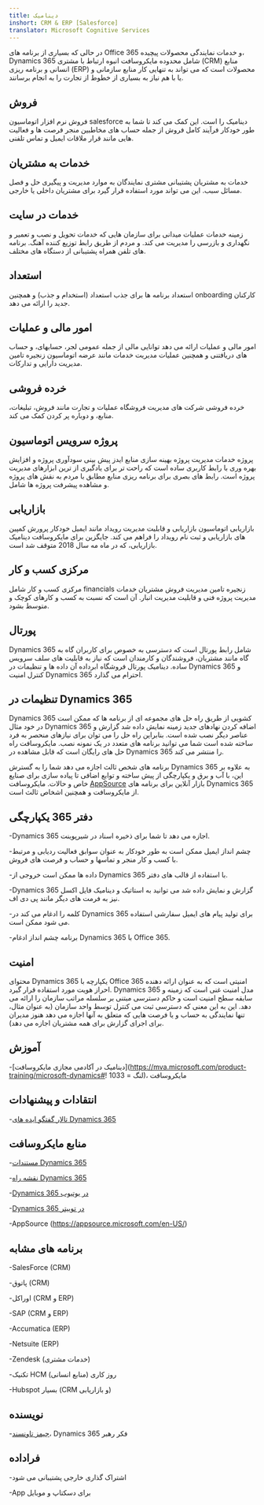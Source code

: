```yaml
---
title: دینامیک
inshort: CRM & ERP [Salesforce]
translator: Microsoft Cognitive Services
---
```



در حالی که بسیاری از برنامه های Office 365 و خدمات نمایندگی محصولات پیچیده، Dynamics 365 شامل محدوده مایکروسافت انبوه ارتباط با مشتری (CRM) منابع انسانی و برنامه ریزی (ERP) محصولات است که می تواند به تنهایی کار منابع سازمانی و یا با هم نیاز به بسیاری از خطوط از تجارت را به انجام برسانند.

فروش
---------

فروش نرم افزار اتوماسیون salesforce دینامیک را است.  این کمک می کند تا شما به طور خودکار فرآیند کامل فروش از جمله حساب های مخاطبین منجر فرصت ها و فعالیت هایی مانند قرار ملاقات ایمیل و تماس تلفنی. 

خدمات به مشتریان
---------

خدمات به مشتریان پشتیبانی مشتری نمایندگان به موارد مدیریت و پیگیری حل و فصل مسائل سبب.  این می تواند مورد استفاده قرار گیرد برای مشتریان داخلی یا خارجی. 

خدمات در سایت
---------

زمینه خدمات عملیات میدانی برای سازمان هایی که خدمات تحویل و نصب و تعمیر و نگهداری و بازرسی را مدیریت می کند.  و مردم از طریق رابط توزیع کننده آهنگ.  برنامه های تلفن همراه پشتیبانی از دستگاه های مختلف. 

استعداد
---------

استعداد برنامه ها برای جذب استعداد (استخدام و جذب) و همچنین onboarding کارکنان جدید را ارائه می دهد. 

امور مالی و عملیات
---------

امور مالی و عملیات ارائه می دهد توانایی مالی از جمله عمومی لجر، حسابهای، و حساب های دریافتنی و همچنین عملیات مدیریت خدمات مانند عرضه اتوماسیون زنجیره تامین مدیریت دارایی و تدارکات. 

خرده فروشی
---------

خرده فروشی شرکت های مدیریت فروشگاه عملیات و تجارت مانند فروش، تبلیغات، منابع، و دوباره پر کردن کمک می کند. 

پروژه سرویس اتوماسیون
---------

پروژه خدمات مدیریت پروژه بهینه سازی منابع ایدز پیش بینی سودآوری پروژه و افزایش بهره وری با رابط کاربری ساده است که راحت تر برای یادگیری از ترین ابزارهای مدیریت پروژه است.  رابط های بصری برای برنامه ریزی منابع مطابق با مردم به نقش های پروژه و مشاهده پیشرفت پروژه ها شامل. 

بازاریابی
---------

بازاریابی اتوماسیون بازاریابی و قابلیت مدیریت رویداد مانند ایمیل خودکار پرورش کمپین های بازاریابی و ثبت نام رویداد را فراهم می کند. جایگزین برای مایکروسافت دینامیک بازاریابی، که در ماه مه سال 2018 متوقف شد است.

مرکزی کسب و کار
---------

مرکزی کسب و کار شامل financials زنجیره تامین مدیریت فروش مشتریان خدمات مدیریت پروژه فنی و قابلیت مدیریت انبار. آن است که نسبت به کسب و کارهای کوچک و متوسط بشود.

پورتال
---------

Dynamics 365 شامل رابط پورتال است که دسترسی به خصوص برای کاربران گاه به گاه مانند مشتریان، فروشندگان و کارمندان است که نیاز به قابلیت های سلف سرویس ساده.  دینامیک پورتال فروشگاه ابرداده آن داده ها و تنظیمات در Dynamics 365 و کنترل امنیت Dynamics 365 احترام می گذارد. 

تنظیمات در Dynamics 365
---------

Dynamics 365 کشویی از طریق راه حل های مجموعه ای از برنامه ها که ممکن است در خود مثال Dynamics 365 اضافه کردن نهادهای جدید زمینه نمایش داده شد گزارش و عناصر دیگر نصب شده است.  بنابراین راه حل را می توان برای نیازهای منحصر به فرد ساخته شده است شما می توانید برنامه های متعدد در یک نمونه نصب. مایکروسافت راه حل های رایگان است که قابل مشاهده در Dynamics 365 را منتشر می کند. 

برنامه های شخص ثالث اجازه می دهد شما را به گسترش Dynamics 365 به علاوه بر این، با آب و برق و یکپارچگی از پیش ساخته و توابع اضافی تا پیاده سازی برای صنایع خاص و حالات. مایکروسافت [AppSource](https://appsource.microsoft.com/en-US/) بازار آنلاین برای برنامه های Dynamics 365 از مایکروسافت و همچنین اشخاص ثالث است. 


دفتر 365 یکپارچگی
---------

-Dynamics 365 اجازه می دهد تا شما برای ذخیره اسناد در شیرپوینت.

-چشم انداز ایمیل ممکن است به طور خودکار به عنوان سوابق فعالیت ردیابی و مرتبط با کسب و کار منجر و تماسها و حساب و فرصت های فروش. 

-داده ها ممکن است خروجی از Dynamics 365 با استفاده از قالب های دفتر. 

-Dynamics 365 گزارش و نمایش داده شد می توانید به استاتیک و دینامیک فایل اکسل نیز به فرمت های دیگر مانند پی دی اف. 

-کلمه را ادغام می کند در Dynamics 365 برای تولید پیام های ایمیل سفارشی استفاده می شود ممکن است. 

-برنامه چشم انداز ادغام Dynamics 365 با Office 365. 


امنیت
---------

محتوای Dynamics 365 یکپارچه با Office 365 امنیتی است که به عنوان ارائه دهنده احراز هویت مورد استفاده قرار گیرد.  Dynamics 365 مدل امنیت غنی است که زمینه و سابقه سطح امنیت است و حاکم دسترسی مبتنی بر سلسله مراتب سازمان را ارائه می دهد.  این به این معنی که دسترسی ثبت می کنترل توسط واحد سازمان (به عنوان مثال، تنها نمایندگی به حساب و یا فرصت هایی که متعلق به آنها اجازه می دهد هنوز مدیران برای اجرای گزارش برای همه مشتریان اجازه می دهد).

آموزش
---------

-[دینامیک در آکادمی مجازی مایکروسافت](https://mva.microsoft.com/product-training/microsoft-dynamics#! لنگ = 1033)، مایکروسافت

انتقادات و پیشنهادات
---------

-[تالار گفتگو ایده های Dynamics 365](https://experience.dynamics.com/ideas/list/?forum=1c8854a6-5cdf-4681-bba8-4b6b806fcf7d)

منابع مایکروسافت
---------

-[مستندات Dynamics 365](https://docs.microsoft.com/en-us/dynamics365/)

-[نقشه راه Dynamics 365](https://dynamics.microsoft.com/en-us/release/spring-2018-release/#release-notes)

-[Dynamics 365 در یوتیوب](https://www.youtube.com/channel/UCJGCg4rB3QSs8y_1FquelBQ)

-[Dynamics 365 در توییتر](https://twitter.com/MSFTDynamics365)

-AppSource (https://appsource.microsoft.com/en-US/)

برنامه های مشابه
--------------------

-SalesForce (CRM)

-پاتوق (CRM)

-اوراکل (CRM و ERP)

-SAP (CRM و ERP)

-Accumatica (ERP)

-Netsuite (ERP)

-Zendesk (خدمات مشتری)

-تکنیک HCM روز کاری (منابع انسانی)

-Hubspot بسیار (CRM و بازاریابی)

نویسنده
---------

-[جیمز تاونسند](https://twitter.com/jamestownsend)، Dynamics 365 فکر رهبر

فراداده
--------

-اشتراک گذاری خارجی پشتیبانی می شود

-App برای دسکتاپ و موبایل


